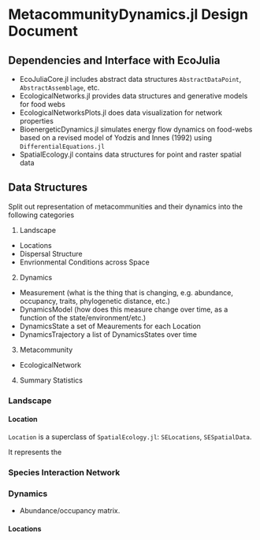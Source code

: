 # MetacommunityDynamics.jl Design Document

## Dependencies and Interface with EcoJulia
- EcoJuliaCore.jl includes abstract data structures `AbstractDataPoint`, `AbstractAssemblage`, etc.
- EcologicalNetworks.jl provides data structures and generative models for food webs
- EcologicalNetworksPlots.jl does data visualization for network properties
- BioenergeticDynamics.jl simulates energy flow dynamics on food-webs based on a revised model of Yodzis and Innes (1992) using `DifferentialEquations.jl`
- SpatialEcology.jl contains data structures for point and raster spatial data


## Data Structures

Split out representation of metacommunities and their dynamics into the following categories

1. Landscape
- Locations
- Dispersal Structure
- Envrionmental Conditions across Space

2. Dynamics
- Measurement (what is the thing that is changing, e.g. abundance, occupancy, traits, phylogenetic distance, etc.)
- DynamicsModel (how does this measure change over time, as a function of the state/environment/etc.)
- DynamicsState a set of Meaurements for each Location
- DynamicsTrajectory a list of DynamicsStates over time  

3. Metacommunity
- EcologicalNetwork



4. Summary Statistics


### Landscape

####  Location

`Location` is a superclass of `SpatialEcology.jl`: `SELocations`, `SESpatialData`.

It represents the

### Species Interaction Network



### Dynamics
- Abundance/occupancy matrix.



#### Locations
